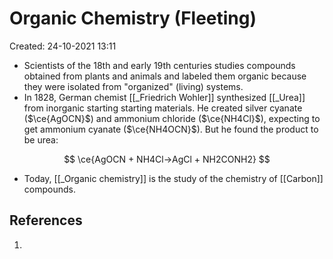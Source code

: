 # Organic Chemistry (Fleeting)
Created: 24-10-2021 13:11

* Scientists of the 18th and early 19th centuries studies compounds obtained from plants and animals and labeled them organic because they were isolated from "organized" (living) systems.
* In 1828, German chemist [[_Friedrich Wohler]] synthesized [[_Urea]] from inorganic starting starting materials. He created silver cyanate ($\ce{AgOCN}$) and ammonium chloride ($\ce{NH4Cl}$), expecting to get ammonium cyanate ($\ce{NH4OCN}$). But he found the product to be urea:

$$
\ce{AgOCN + NH4Cl->AgCl + NH2CONH2}
$$
* Today, [[_Organic chemistry]] is the study of the chemistry of [[Carbon]] compounds.

## References
1. 